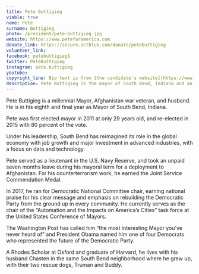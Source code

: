 ```yaml
---
title: Pete Buttigieg
viable: true
name: Pete
surname: Buttigieg
photo: /president/pete-buttigieg.jpg
website: https://www.peteforamerica.com
donate_link: https://secure.actblue.com/donate/petebuttigieg
volunteer_link: 
facebook: petebuttigieg1
twitter: PeteButtigieg
instagram: pete.buttigieg
youtube: 
copyright_line: Bio text is from [the candidate's website](https://www.peteforamerica.com/meet-pete/) and may be &copy; 2019 Pete For America.
description: Pete Buttigieg is the mayor of South Bend, Indiana and an Afghanistan war veteran. Under his leadership, South Bend has reimagined its role in the global economy with job growth and major investment in advanced industries.
---
```

Pete Buttigieg is a millennial Mayor, Afghanistan war veteran, and husband. He is in his eighth and final year as Mayor of South Bend, Indiana.

Pete was first elected mayor in 2011 at only 29 years old, and re-elected in 2015 with 80 percent of the vote.

Under his leadership, South Bend has reimagined its role in the global economy with job growth and major investment in advanced industries, with a focus on data and technology.

Pete served as a lieutenant in the U.S. Navy Reserve, and took an unpaid seven months leave during his mayoral term for a deployment to Afghanistan. For his counterterrorism work, he earned the Joint Service Commendation Medal.

In 2017, he ran for Democratic National Committee chair, earning national praise for his clear message and emphasis on rebuilding the Democratic Party from the ground up in every community. He currently serves as the chair of the “Automation and the Impacts on America’s Cities” task force at the United States Conference of Mayors.

The Washington Post has called him “the most interesting Mayor you’ve never heard of” and President Obama named him one of four Democrats who represented the future of the Democratic Party.

A Rhodes Scholar at Oxford and graduate of Harvard, he lives with his husband Chasten in the same South Bend neighborhood where he grew up, with their two rescue dogs, Truman and Buddy.

